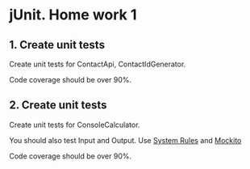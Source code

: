 jUnit. Home work 1
===============
1\. Create unit tests
---------------
Create unit tests for ContactApi, ContactIdGenerator.

Code coverage should be over 90%.

2\. Create unit tests
---------------
Create unit tests for ConsoleCalculator.

You should also test Input and Output. Use [System Rules][1] and [Mockito][2]

Code coverage should be over 90%.

[1]: http://stefanbirkner.github.io/system-rules/
[2]: http://site.mockito.org